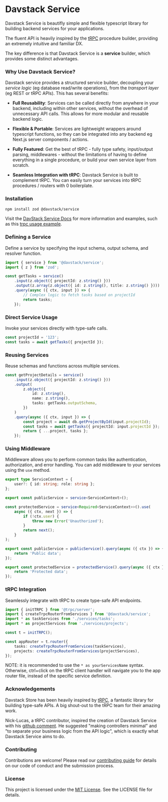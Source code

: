 # Davstack Service

Davstack Service is beautifly simple and flexible typescript library for building backend services for your applications.

The fluent API is heavily inspired by the [tRPC](https://trpc.io/) procedure builder, providing an extremely intuitive and familiar DX.

The key difference is that Davstack Service is a **service** builder, which provides some distinct advantages.

### Why Use Davstack Service?

Davstack service provides a structured service builder, decoupling your _service logic_ (eg database read/write operations), from the _transport layer_ (eg REST or tRPC APIs). This has several benefits:

- **Full Reusability**: Services can be called directly from anywhere in your backend, including within other services, without the overhead of unnecessary API calls. This allows for more modular and reusable backend logic.

- **Flexible & Portable**: Services are lightweight wrappers around typescript functions, so they can be integrated into any backend eg Next.js server components / actions.

- **Fully Featured**: Get the best of tRPC - fully type safety, input/output parsing, middlewares - without the limitations of having to define everything in a single procedure, or build your own service layer from scratch.

- **Seamless Integration with tRPC**: Davstack Service is built to complement tRPC. You can easily turn your services into tRPC procedures / routers with 0 boilerplate.

### Installation

```bash
npm install zod @davstack/service
```

Visit the [DavStack Service Docs](https://davstack.com/service/overview) for more information and examples, such as this [trpc usage example](https://davstack.com/service/trpc-usage-example).

### Defining a Service

Define a service by specifying the input schema, output schema, and resolver function.

```typescript
import { service } from '@davstack/service';
import { z } from 'zod';

const getTasks = service()
	.input(z.object({ projectId: z.string() }))
	.output(z.array(z.object({ id: z.string(), title: z.string() })))
	.query(async ({ ctx, input }) => {
		// Complex logic to fetch tasks based on projectId
		return tasks;
	});
```

### Direct Service Usage

Invoke your services directly with type-safe calls.

```typescript
const projectId = '123';
const tasks = await getTasks({ projectId });
```

### Reusing Services

Reuse schemas and functions across multiple services.

```typescript
const getProjectDetails = service()
	.input(z.object({ projectId: z.string() }))
	.output(
		z.object({
			id: z.string(),
			name: z.string(),
			tasks: getTasks.outputSchema,
		})
	)
	.query(async ({ ctx, input }) => {
		const project = await db.getProjectById(input.projectId);
		const tasks = await getTasks({ projectId: input.projectId });
		return { ...project, tasks };
	});
```

### Using Middleware

Middleware allows you to perform common tasks like authentication, authorization, and error handling. You can add middleware to your services using the `use` method.

```ts filename="service.ts"
export type ServiceContext = {
	user?: { id: string; role: string };
};

export const publicService = service<ServiceContext>();

const protectedService = service<Required<ServiceContext>>().use(
	async ({ ctx, next }) => {
		if (!ctx.user) {
			throw new Error('Unauthorized');
		}
		return next();
	}
);
```

```ts filename="usage.ts"
export const publicService = publicService().query(async ({ ctx }) => {
	return 'Public data';
});

export const protectedService = protectedService().query(async ({ ctx }) => {
	return 'Protected data';
});
```

### tRPC Integration

Seamlessly integrate with tRPC to create type-safe API endpoints.

```ts
import { initTRPC } from '@trpc/server';
import { createTrpcRouterFromServices } from '@davstack/service';
import * as taskServices from './services/tasks';
import * as projectServices from './services/projects';

const t = initTRPC();

const appRouter = t.router({
	tasks: createTrpcRouterFromServices(taskServices),
	projects: createTrpcRouterFromServices(projectServices),
});
```

NOTE: it is recommended to use the `* as yourServicesName` syntax. Otherwise, ctrl+click on the tRPC client handler will navigate you to the app router file, instead of the specific service definition.

### Acknowledgements

Davstack Store has been heavily inspired by [tRPC](https://trpc.io/), a fantastic library for building type-safe APIs. A big shout-out to the tRPC team for their amazing work.

Nick-Lucas, a tRPC contributor, inspired the creation of Davstack Service with his [github comment](https://github.com/trpc/trpc/discussions/4839#discussioncomment-8224476). He suggested "making controllers minimal" and "to separate your business logic from the API logic", which is exactly what Davstack Service aims to do.

### Contributing

Contributions are welcome! Please read our [contributing guide](link-to-contributing-guide) for details on our code of conduct and the submission process.

### License

This project is licensed under the [MIT License](link-to-license). See the LICENSE file for details.
